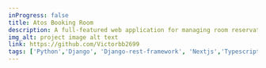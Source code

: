 ```yaml
---
inProgress: false
title: Atos Booking Room
description: A full-featured web application for managing room reservations, including secure user authentication, real-time booking confirmation, and error handling for a seamless user experience.
img_alt: project image alt text
link: https://github.com/Victorbb2699
tags: ['Python','Django', 'Django-rest-framework', 'Nextjs','Typescript','docker', 'ApiRest','Keycloak', 'JWT','PostgresSQL']
---
```

